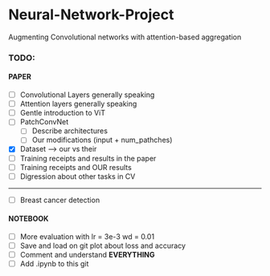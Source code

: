 # Neural-Network-Project
Augmenting Convolutional networks with attention-based aggregation
### TODO:
   #### PAPER
 - [ ] Convolutional Layers generally speaking
 - [ ] Attention layers generally speaking
 - [ ] Gentle introduction to ViT
 - [ ] PatchConvNet
    - [ ] Describe architectures
    - [ ] Our modifications (input + num_pathches)
 - [x] Dataset --> our vs their
 - [ ] Training receipts and results in the paper
 - [ ] Training receipts and OUR results
 - [ ] Digression about other tasks in CV
 * * * * * * * * * * * * * * 
 - [ ] Breast cancer detection
 #### NOTEBOOK
 - [ ] More evaluation with lr = 3e-3 wd = 0.01
 - [ ] Save and load on git plot about loss and accuracy
 - [ ] Comment and understand **EVERYTHING**
 - [ ] Add .ipynb to this git
